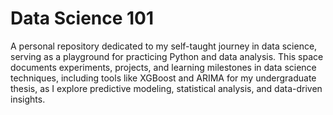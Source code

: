 # **Data Science 101**  
A personal repository dedicated to my self-taught journey in data science, serving as a playground for practicing Python and data analysis. This space documents experiments, projects, and learning milestones in data science techniques, including tools like XGBoost and ARIMA for my undergraduate thesis, as I explore predictive modeling, statistical analysis, and data-driven insights.
